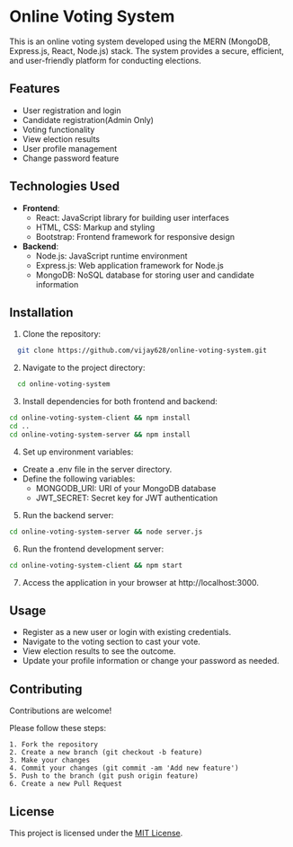 
# Online Voting System

This is an online voting system developed using the MERN (MongoDB, Express.js, React, Node.js) stack. The system provides a secure, efficient, and user-friendly platform for conducting elections.

## Features

- User registration and login
- Candidate registration(Admin Only)
- Voting functionality
- View election results
- User profile management
- Change password feature


## Technologies Used

- **Frontend**:
  - React: JavaScript library for building user interfaces
  - HTML, CSS: Markup and styling
  - Bootstrap: Frontend framework for responsive design
- **Backend**:
  - Node.js: JavaScript runtime environment
  - Express.js: Web application framework for Node.js
  - MongoDB: NoSQL database for storing user and candidate information

## Installation

1. Clone the repository:

```bash
  git clone https://github.com/vijay628/online-voting-system.git

```
2. Navigate to the project directory:
```bash
  cd online-voting-system
```

3. Install dependencies for both frontend and backend:

```bash
cd online-voting-system-client && npm install
cd ..
cd online-voting-system-server && npm install
```

4. Set up environment variables:

- Create a .env file in the server directory.
- Define the following variables:
  - MONGODB_URI: URI of your MongoDB database
  - JWT_SECRET: Secret key for JWT authentication

5. Run the backend server:
```bash
cd online-voting-system-server && node server.js
```

6. Run the frontend development server:
```bash
cd online-voting-system-client && npm start
```
7. Access the application in your browser at http://localhost:3000.

## Usage

- Register as a new user or login with existing credentials.
- Navigate to the voting section to cast your vote.
- View election results to see the outcome.
- Update your profile information or change your password as needed.


## Contributing

Contributions are welcome!

Please follow these steps:

    1. Fork the repository
    2. Create a new branch (git checkout -b feature)
    3. Make your changes
    4. Commit your changes (git commit -am 'Add new feature')
    5. Push to the branch (git push origin feature)
    6. Create a new Pull Request

## License

This project is licensed under the [MIT License](./LICENSE).
